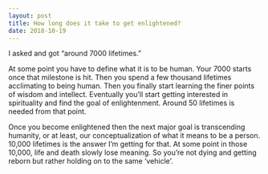 ```yaml
---
layout: post
title: How long does it take to get enlightened?
date: 2018-10-19
---
```


<p>I asked and got “around 7000 lifetimes.”</p><p>At some point you have to define what it is to be human. Your 7000 starts once that milestone is hit. Then you spend a few thousand lifetimes acclimating to being human. Then you finally start learning the finer points of wisdom and intellect. Eventually you’ll start getting interested in spirituality and find the goal of enlightenment. Around 50 lifetimes is needed from that point.</p><p>Once you become enlightened then the next major goal is transcending humanity, or at least, our conceptualization of what it means to be a person. 10,000 lifetimes is the answer I’m getting for that. At some point in those 10,000, life and death slowly lose meaning. So you’re not dying and getting reborn but rather holding on to the same ‘vehicle’.</p>
